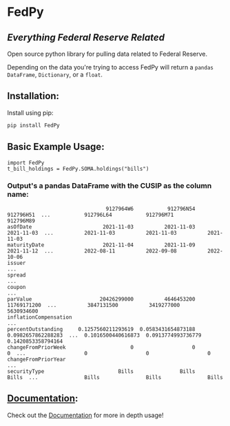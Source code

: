 # FedPy
## _Everything Federal Reserve Related_

Open source python library for pulling data related to Federal Reserve.

Depending on the data you're trying to access FedPy will
return a `pandas DataFrame`, `Dictionary`, or a `float`.

## Installation:
Install using pip:


```sh
pip install FedPy
```

## Basic Example Usage:
```
import FedPy
t_bill_holdings = FedPy.SOMA.holdings("bills")
```

### Output's a pandas DataFrame with the CUSIP as the column name:
```
                                9127964W6           912796N54           912796H51  ...           912796L64           912796M71           912796M89
asOfDate                       2021-11-03          2021-11-03          2021-11-03  ...          2021-11-03          2021-11-03          2021-11-03
maturityDate                   2021-11-04          2021-11-09          2021-11-12  ...          2022-08-11          2022-09-08          2022-10-06
issuer                                                                             ...
spread                                                                             ...
coupon                                                                             ...
parValue                      20426299000          4646453200         11769171200  ...          3847131500          3419277000          5630934600
inflationCompensation                                                              ...
percentOutstanding     0.1257560211293619  0.0583431654873188  0.0982657862288283  ...  0.1016500440616873  0.0913774993736779  0.1420853358794164
changeFromPriorWeek                     0                   0                   0  ...                   0                   0                   0
changeFromPriorYear                                                                ...
securityType                        Bills               Bills               Bills  ...               Bills               Bills               Bills
```

## [Documentation](https://antonio-hickey.github.io/FedPy.Docs/):
Check out the [Documentation](https://antonio-hickey.github.io/FedPy.Docs/) for more in depth usage!
